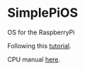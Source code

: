 # SimplePiOS
OS for the RaspberryPi

Following this [tutorial](https://www.cl.cam.ac.uk/projects/raspberrypi/tutorials/os/index.html).

CPU manual [here](https://cs140e.sergio.bz/docs/BCM2837-ARM-Peripherals.pdf).
